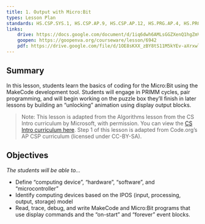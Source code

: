```yaml
---
title: 1. Output with Micro:Bit
types: Lesson Plan
standards: HS.CSP.SYS.1, HS.CSP.AP.9, HS.CSP.AP.12, HS.PRG.AP.4, HS.PRG.AP.12
links:
    drive: https://docs.google.com/document/d/1iq6dwh6AMLsGGZXenQ1hgZmVKfWdaCOle49qU-R5V4s/edit
    goopen: https://goopenva.org/courseware/lesson/6942
    pdf: https://drive.google.com/file/d/1OE8sKXX_zBY8tS11M5kYEv-aXrxwlJ8h/view?usp=drive_link
---
```


## Summary

In this lesson, students learn the basics of coding for the Micro\:Bit using the MakeCode development tool. Students will engage in PRIMM cycles, pair programming, and will begin working on the puzzle box they’ll finish in later lessons by building an “unlocking” animation using display output blocks.

> Note: This lesson is adapted from the Algorithms lesson from the CS Intro curriculum by Microsoft, with permission. You can view the [CS Intro curriculum here](https://makecode.microbit.org/courses/csintro/algorithms). Step 1 of this lesson is adapted from Code.org’s AP CSP curriculum (licensed under CC-BY-SA).

## Objectives

*The students will be able to...*

- Define “computing device”, “hardware”, “software”, and “microcontroller”
- Identify computing devices based on the IPOS (input, processing, output, storage) model
- Read, trace, debug, and write MakeCode and Micro\:Bit programs that use display commands and the “on-start” and “forever” event blocks.